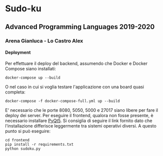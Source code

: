 # Sudo-ku
## Advanced Programming Languages 2019-2020
### Arena Gianluca - Lo Castro Alex	
#### Deployment
Per effettuare il deploy del backend, assumendo che Docker e Docker Compose siano installati:

    docker-compose up --build
 O nel caso in cui si voglia testare l'applicazione con una board quasi completa:

    docker-compose -f docker-compose-full.yml up --build
E' necessario che le porte 8080, 5050, 5000 e 27017 siano libere per fare il deploy dei server.
Per eseguire il frontend, qualora non fosse presente, è necessario installare [PyQt5](https://www.learnpyqt.com/installation/). 
Si consiglia di seguire il link fornito dato che l'installazione differisce leggermente tra sistemi operativi diversi.
A questo punto si può eseguire:

    cd frontend
    pip install -r requirements.txt
    python sudoku.py

 
<!--stackedit_data:
eyJoaXN0b3J5IjpbLTYyMDA3OTg3MCwtMjI4NDU1NjU2XX0=
-->